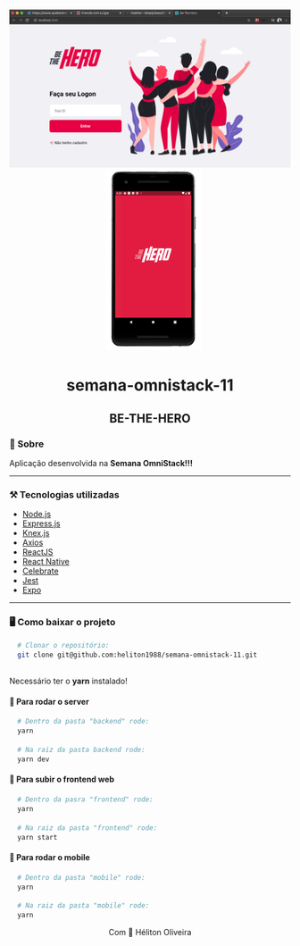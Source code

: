 <h1 align="center">
  <img alt="beTheHero" src=".github/logo.png" width="600px"  />
    &nbsp;
  <img alt="bethehero mobile" src=".github/phone.png" height="320px" />
</h1>

<h1 align="center"> semana-omnistack-11 </h1>

<h2 align="center">BE-THE-HERO</h2>


### 📃 Sobre 
  
Aplicação desenvolvida na **Semana OmniStack!!!**

---

### ⚒️ Tecnologias utilizadas

- [Node.js](https://nodejs.org/en/) 
- [Express.js](https://expressjs.com/pt-br/)
- [Knex.js](http://knexjs.org/)
- [Axios](https://www.npmjs.com/package/axios)
- [ReactJS](https://pt-br.reactjs.org/)
- [React Native](https://reactnative.dev/)
- [Celebrate](https://www.npmjs.com/package/celebrate)
- [Jest](https://jestjs.io/)
- [Expo](https://expo.io/)

---

### 🖥 Como baixar o projeto

```bash
  # Clonar o repositório:
  git clone git@github.com:heliton1988/semana-omnistack-11.git
  
```

Necessário ter o **yarn** instalado!

#### 🚀 Para rodar o server

```bash
  # Dentro da pasta "backend" rode:
  yarn

  # Na raiz da pasta backend rode:
  yarn dev
```

#### 🚀 Para subir o frontend web


```bash
  # Dentro da pasra "frontend" rode:
  yarn

  # Na raiz da pasta "frontend" rode: 
  yarn start
```

#### 🚀 Para rodar o mobile

```bash
  # Dentro da pasta "mobile" rode: 
  yarn

  # Na raiz da pasta "mobile" rode: 
  yarn
```

<p align="center">Com 💙 Héliton Oliveira</p>
